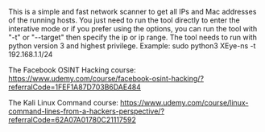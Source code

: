 This is a simple and fast network scanner to get all IPs and Mac addresses of the running hosts.
You just need to run the tool directly to enter the interative mode or if you prefer using the options, you can run the tool with "-t" or "--target" then specify the ip or ip range.
The tool needs to run with python version 3 and highest privilege.
Example: sudo python3 XEye-ns -t 192.168.1.1/24

The Facebook OSINT Hacking course: https://www.udemy.com/course/facebook-osint-hacking/?referralCode=1FEF1A87D703B6DAE484

The Kali Linux Command course: https://www.udemy.com/course/linux-command-lines-from-a-hackers-perspective/?referralCode=62A07A01780C21117592
